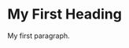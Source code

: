 <!DOCTYPE html>
<html>
  <head> 
    
  <title>page title</title>
  
  </head>
  
<body>

<h1 color="red">My First Heading</h1>

<p>My first paragraph.</p>

</body>
</html>
